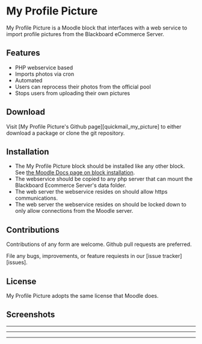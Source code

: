 # My Profile Picture

My Profile Picture is a Moodle block that interfaces with a web service to import profile pictures from the Blackboard eCommerce Server.

## Features

* PHP webservice based
* Imports photos via cron 
* Automated
* Users can reprocess their photos from the official pool
* Stops users from uploading their own pictures

## Download

Visit [My Profile Picture's Github page][quickmail_my_picture] to either download a package or clone the git repository.

## Installation

* The My Profile Picture block should be installed like any other block. See [the Moodle Docs page on block installation][block_doc].
* The webservice should be copied to any php server that can mount the Blackboard Ecommerce Server's data folder.
 * The web server the webservice resides on should allow https communications.
 * The web server the webservice resides on should be locked down to only allow connections from the Moodle server.

## Contributions

Contributions of any form are welcome. Github pull requests are preferred.

File any bugs, improvements, or feature requiests in our [issue tracker][issues].

## License

My Profile Picture adopts the same license that Moodle does.

## Screenshots


---


---


---


[quickmail_github]: https://github.com/lsuits/my_picture
[block_doc]: http://docs.moodle.org/20/en/Installing_contributed_modules_or_plugins#Block_installation
